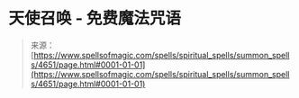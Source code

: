 <!--yml

category: 未分类

date: 2024-06-12 18:38:27

-->

# 天使召唤 - 免费魔法咒语

> 来源：[https://www.spellsofmagic.com/spells/spiritual_spells/summon_spells/4651/page.html#0001-01-01](https://www.spellsofmagic.com/spells/spiritual_spells/summon_spells/4651/page.html#0001-01-01)
